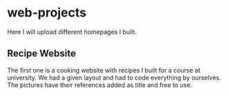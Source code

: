 # web-projects
Here I will upload different homepages I built.

## Recipe Website

The first one is a cooking website with recipes I built for a course at university. We had a given layout and had to code everything by ourselves.
The pictures have their references added as title and free to use.
